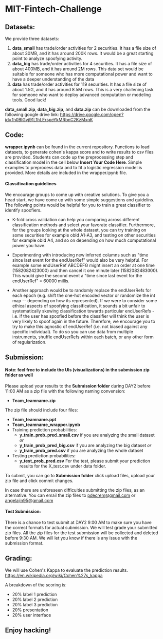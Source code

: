 # MIT-Fintech-Challenge

## Datasets:
We provide three datasets:
1. **data_small** has trade/order activities for 2 securities. It has a file size of about 30MB, and it has around 200K rows. It would be a great starting point to analyze spoofying activity. 
2. **data_big** has trade/order activities for 4 securities. It has a file size of about 400MB, and it has around 2M rows. This data set would be suitable for someone who has more computational power and want to have a deeper understanding of the data
3. **data** has trade/order activities for 119 securities. It has a file size of about 1.5G, and it has around 8.5M rows. This is a very challening task for someone who want to deploy advanced computation or modeling tools. Good luck!

**data_small.zip**, **data_big.zip**, and **data.zip** can be downloaded from the following google drive link: https://drive.google.com/open?id=1h0BIGvj91L1hLErspeYkMRbnC2KzMxqK

## Code:
**wrapper.ipynb** can be found in the current repository. Functions to load datasets, to generate cohen's kappa score and to write results to csv files are provided. Students can code up the preprocessing step and classification model in the cell below **Insert Your Code Here**. Simple examples to preprocess data and to fit a logistic regression model is provided. More details are included in the wrapper.ipynb file. 

#### Classification guidelines
We encourage groups to come up with creative solutions. To give you a head start, we have come up with some simple suggestions and guidelins. The following points would be helpful for you to train a great classifier to identify spoofiers.
- K-fold cross validation can help you comparing across different classification methods and select your favorate classifier. Furthermore, for the groups looking at the whole dataset, you can try training on some securities for example obId A1-A3, and testing on other securities for example obId A4, and so on depending on how much computational power you have.

- Experimenting with introducing new inferred columns such as "time since last event for the endUserRef" would also be very helpful. For example some endUserRef ABCDEFG might insert an order at one time (1582082423000) and then cancel it one minute later (1582082483000). This would give the second event a "time since last event for the endUserRef" = 60000 millis.

- Another approach would be to randomly replace the endUserRefs for each epoch (e.g. shift the one-hot encoded vector or randomize the int map -- depending on how its represented). If we were to consider some ethical aspects of spoofying classification, it sounds a bit unfair to systematically skewing classification towards particular endUserRefs - i.e. if the user has spoofied before the classifier will think the user is very likely to spoof again in the future. Therefore, we encourage you to try to make this agnostic of endUserRef (i.e. not biased against any specific individual). To do so you can use data from multiple instruments, shuffle endUserRefs within each batch, or any other form of regularization.

## Submission:

#### Note: feel free to include the UIs (visualizations) in the submission zip folder as well ####

Please upload your results to the **Submission folder** during DAY2 before 11:00 AM as a zip file with the following naming convension:
* **Team_teamname.zip** 

The zip file should include four files:
* **Team_teamname.ppt**
* **Team_teamname_wrapper.ipynb**
* Training prediction probabilities:
  * **y_train_prob_pred_small.csv** if you are analyzing the small dataset
  *or*
  * **y_train_prob_pred_big.csv** if you are analyzing the big dataset
  *or*
  * **y_train_prob_pred.csv** if you are analyzing the whole dataset
* Testing prediction probabilities:
  * **y_test_prob_pred.csv** For the test, please submit your prediction results for the X_test.csv under data folder.

To submit, you can go to **Submission folder** click upload files, upload your zip file and click commit changes.

In case there are unforeseen difficulties submitting the zip files, as an alternative. You can email the zip files to pdecrem@gmail.com or angelajin95@gmail.com

#### Test Submission: 
There is a chance to test submit at DAY2 9:00 AM to make sure you have the correct formats for actual submission. We will test grade your submitted zip files. All the zip files for the test submission will be collected and deleted before 9:30 AM. We will let you know if there is any issue with the submission format.

## Grading:
We will use Cohen's Kappa to evaluate the prediction results. https://en.wikipedia.org/wiki/Cohen%27s_kappa

A breakdown of the scoring is:
- 20% label 1 prediction
- 20% label 2 prediction
- 20% label 3 prediction
- 20% presentation
- 20% user interface

## Enjoy hacking!

